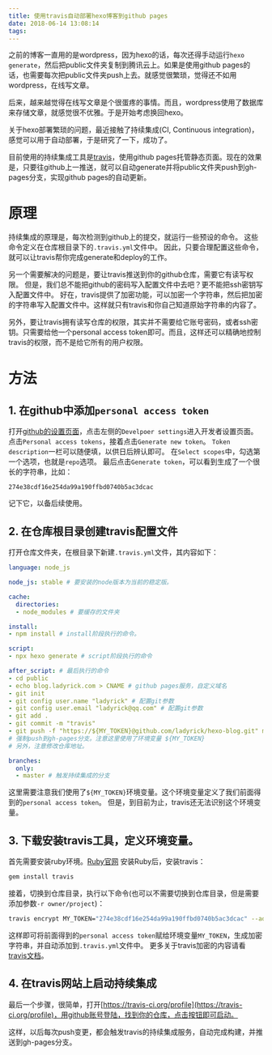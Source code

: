 ```yaml
---
title: 使用travis自动部署hexo博客到github pages
date: 2018-06-14 13:08:14
tags:
---
```


之前的博客一直用的是wordpress，因为hexo的话，每次还得手动运行`hexo generate`，然后把public文件夹复制到腾讯云上。如果是使用github pages的话，也需要每次把public文件夹push上去。就感觉很繁琐，觉得还不如用wordpress，在线写文章。

后来，越来越觉得在线写文章是个很蛋疼的事情。而且，wordpress使用了数据库来存储文章，就感觉很不优雅。于是开始考虑换回hexo。

<!--more-->

关于hexo部署繁琐的问题，最近接触了持续集成(CI, Continuous integration)，感觉可以用于自动部署，于是研究了一下，成功了。

目前使用的持续集成工具是[travis](https://travis-ci.org/)，使用github pages托管静态页面。现在的效果是，只要往github上一推送，就可以自动generate并将public文件夹push到gh-pages分支，实现github pages的自动更新。

# 原理

持续集成的原理是，每次检测到github上的提交，就运行一些预设的命令。
这些命令定义在仓库根目录下的`.travis.yml`文件中。
因此，只要合理配置这些命令，就可以让travis帮你完成generate和deploy的工作。

另一个需要解决的问题是，要让travis推送到你的github仓库，需要它有读写权限。
但是，我们总不能把github的密码写入配置文件中去吧？更不能把ssh密钥写入配置文件中。
好在，travis提供了加密功能，可以加密一个字符串，然后把加密的字符串写入配置文件中。这样就只有travis和你自己知道原始字符串的内容了。

另外，要让travis拥有读写仓库的权限，其实并不需要给它账号密码，或者ssh密钥。只需要给他一个personal access token即可。而且，这样还可以精确地控制travis的权限，而不是给它所有的用户权限。

# 方法

## 1. 在github中添加`personal access token`
打开[github的设置页面](https://github.com/settings/profile)，点击左侧的`Develpoer settings`进入开发者设置页面。
点击`Personal access tokens`，接着点击`Generate new token`。
`Token description`一栏可以随便填，以供日后辨认即可。
在`Select scopes`中，勾选第一个选项，也就是`repo`选项。
最后点击`Generate token`，可以看到生成了一个很长的字符串，比如：
```
274e38cdf16e254da99a190ffbd0740b5ac3dcac
```
记下它，以备后续使用。

## 2. 在仓库根目录创建travis配置文件
打开仓库文件夹，在根目录下新建`.travis.yml`文件，其内容如下：
```yaml
language: node_js

node_js: stable # 要安装的node版本为当前的稳定版。

cache:
  directories:
  - node_modules # 要缓存的文件夹

install:
- npm install # install阶段执行的命令。

script:
- npx hexo generate # script阶段执行的命令

after_script: # 最后执行的命令
- cd public
- echo blog.ladyrick.com > CNAME # github pages服务，自定义域名
- git init
- git config user.name "ladyrick" # 配置git参数
- git config user.email "ladyrick@qq.com" # 配置git参数
- git add .
- git commit -m "travis"
- git push -f "https://${MY_TOKEN}@github.com/ladyrick/hexo-blog.git" master:gh-pages
# 强制push到gh-pages分支。注意这里使用了环境变量 ${MY_TOKEN}
# 另外，注意修改仓库地址。

branches:
  only:
  - master # 触发持续集成的分支
```

这里需要注意我们使用了`${MY_TOKEN}`环境变量。这个环境变量定义了我们前面得到的`personal access token`。
但是，到目前为止，travis还无法识别这个环境变量。

## 3. 下载安装travis工具，定义环境变量。
首先需要安装ruby环境。[Ruby官网](https://www.ruby-lang.org/)
安装Ruby后，安装travis：
```bash
gem install travis
```

接着，切换到仓库目录，执行以下命令(也可以不需要切换到仓库目录，但是需要添加参数`-r owner/project`)：
```bash
travis encrypt MY_TOKEN="274e38cdf16e254da99a190ffbd0740b5ac3dcac" --add
```

这样即可将前面得到的`personal access token`赋给环境变量`MY_TOKEN`，生成加密字符串，并自动添加到`.travis.yml`文件中。
更多关于travis加密的内容请看[travis文档](https://docs.travis-ci.com/user/encryption-keys/)。

## 4. 在travis网站上启动持续集成
最后一个步骤，很简单，打开[https://travis-ci.org/profile](https://travis-ci.org/profile)，用github账号登陆，找到你的仓库，点击按钮即可启动。

这样，以后每次push变更，都会触发travis的持续集成服务，自动完成构建，并推送到gh-pages分支。
